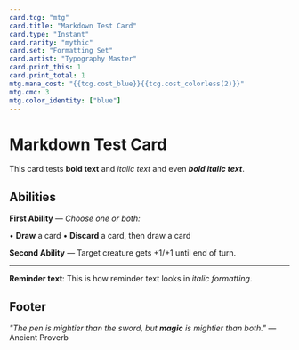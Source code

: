 ```yaml
---
card.tcg: "mtg"
card.title: "Markdown Test Card"
card.type: "Instant"
card.rarity: "mythic"
card.set: "Formatting Set"
card.artist: "Typography Master"
card.print_this: 1
card.print_total: 1
mtg.mana_cost: "{{tcg.cost_blue}}{{tcg.cost_colorless(2)}}"
mtg.cmc: 3
mtg.color_identity: ["blue"]
---
```


# Markdown Test Card

This card tests **bold text** and *italic text* and even ***bold italic text***.

## Abilities

**First Ability** — *Choose one or both:*

• **Draw** a card
• **Discard** a card, then draw a card

**Second Ability** — Target creature gets +1/+1 until end of turn.

---

**Reminder text**: This is how reminder text looks in *italic formatting*.

## Footer

*"The pen is mightier than the sword, but **magic** is mightier than both."* —Ancient Proverb